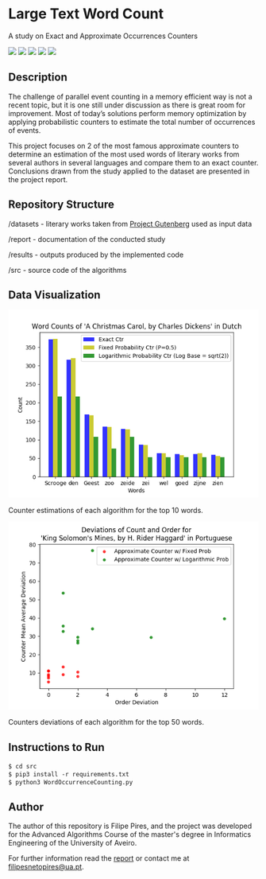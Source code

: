 # Large Text Word Count
A study on Exact and Approximate Occurrences Counters

![](https://img.shields.io/badge/Academical%20Project-Yes-success)
![](https://img.shields.io/badge/Made%20With-Python-blue)
[![](https://img.shields.io/badge/Dataset-Project%20Gutenberg-lightgrey.svg?style=flat)](https://www.gutenberg.org/)
![](https://img.shields.io/badge/License-Free%20To%20Use-green)
![](https://img.shields.io/badge/Maintained-No-red)

## Description

The challenge of parallel event counting in a memory efficient way is not a recent topic, but it is one still under discussion as there is great room for improvement.
Most of today’s solutions perform memory optimization by applying probabilistic counters to estimate the total number of occurrences of events.

This project focuses on 2 of the most famous approximate counters to determine an estimation of the most used words of literary works from several authors in several languages and compare them to an exact counter. 
Conclusions drawn from the study applied to the dataset are presented in the project report.

## Repository Structure

/datasets - literary works taken from [Project Gutenberg](https://www.gutenberg.org/) used as input data

/report - documentation of the conducted study

/results - outputs produced by the implemented code

/src - source code of the algorithms 

## Data Visualization

<img src="https://github.com/FilipePires98/LargeText-WordCount/blob/main/results/charts/wordCount_ACC_DU.png" width="540px">

Counter estimations of each algorithm for the top 10 words.

<img src="https://github.com/FilipePires98/LargeText-WordCount/blob/main/results/plots/counterComparison_KSM_PT.png" width="540px">

Counters deviations of each algorithm for the top 50 words.

## Instructions to Run

```console
$ cd src
$ pip3 install -r requirements.txt
$ python3 WordOccurrenceCounting.py
```

## Author

The author of this repository is Filipe Pires, and the project was developed for the Advanced Algorithms Course of the master's degree in Informatics Engineering of the University of Aveiro.

For further information read the [report](https://github.com/FilipePires98/LargeText-WordCount/blob/main/report/report.pdf) or contact me at filipesnetopires@ua.pt.
